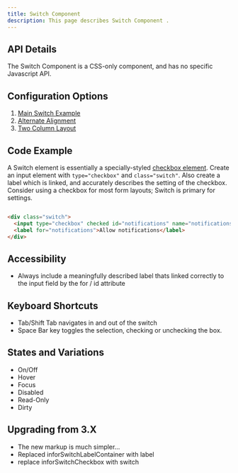 ```yaml
---
title: Switch Component 
description: This page describes Switch Component .
---
```


## API Details

The Switch Component is a CSS-only component, and has no specific Javascript API.

## Configuration Options

1. [Main Switch Example]( ../components/switch/example-index)
2. [Alternate Alignment]( ../components/switch/example-alignment)
3. [Two Column Layout]( ../components/switch/example-two-columns)

## Code Example

A Switch element is essentially a specially-styled [checkbox element]( ../components/checkboxes). Create an input element with `type="checkbox"` and `class="switch"`. Also create a label which is linked, and accurately describes the setting of the checkbox. Consider using a checkbox for most form layouts; Switch is primary for settings.

```html

<div class="switch">
  <input type="checkbox" checked id="notifications" name="notifications" class="switch" />
  <label for="notifications">Allow notifications</label>
</div>


```

## Accessibility

- Always include a meaningfully described label thats linked correctly to the input field by the for / id attribute

## Keyboard Shortcuts

- Tab/Shift Tab navigates in and out of the switch
- Space Bar key toggles the selection, checking or unchecking the box.

## States and Variations

- On/Off
- Hover
- Focus
- Disabled
- Read-Only
- Dirty

## Upgrading from 3.X

- The new markup is much simpler...
- Replaced inforSwitchLabelContainer with label
- replace inforSwitchCheckbox with switch
